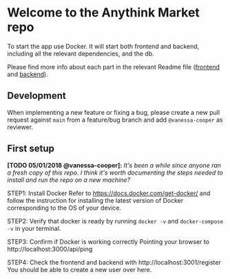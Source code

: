 # Welcome to the Anythink Market repo

To start the app use Docker. It will start both frontend and backend, including all the relevant dependencies, and the db.

Please find more info about each part in the relevant Readme file ([frontend](frontend/readme.md) and [backend](backend/README.md)).

## Development

When implementing a new feature or fixing a bug, please create a new pull request against `main` from a feature/bug branch and add `@vanessa-cooper` as reviewer.

## First setup

**[TODO 05/01/2018 @vanessa-cooper]:** _It's been a while since anyone ran a fresh copy of this repo. I think it's worth documenting the steps needed to install and run the repo on a new machine?_

STEP1: Install Docker
Refer to https://docs.docker.com/get-docker/ and follow the instruction for installing
the latest version of Docker corresponding to the OS of your device.

STEP2: Verify that docker is ready by running `docker -v` and `docker-compose -v` in your terminal.

STEP3: Confirm if Docker is working correctly
Pointing your browser to http://localhost:3000/api/ping

STEP4: Check the frontend and backend with http://localhost:3001/register
You should be able to create a new user over here.